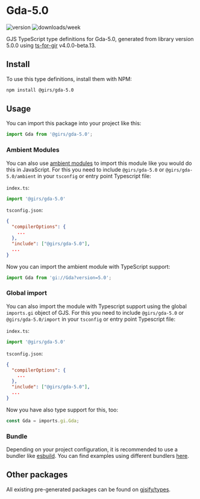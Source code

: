 
# Gda-5.0

![version](https://img.shields.io/npm/v/@girs/gda-5.0)
![downloads/week](https://img.shields.io/npm/dw/@girs/gda-5.0)


GJS TypeScript type definitions for Gda-5.0, generated from library version 5.0.0 using [ts-for-gir](https://github.com/gjsify/ts-for-gir) v4.0.0-beta.13.


## Install

To use this type definitions, install them with NPM:
```bash
npm install @girs/gda-5.0
```

## Usage

You can import this package into your project like this:
```ts
import Gda from '@girs/gda-5.0';
```

### Ambient Modules

You can also use [ambient modules](https://github.com/gjsify/ts-for-gir/tree/main/packages/cli#ambient-modules) to import this module like you would do this in JavaScript.
For this you need to include `@girs/gda-5.0` or `@girs/gda-5.0/ambient` in your `tsconfig` or entry point Typescript file:

`index.ts`:
```ts
import '@girs/gda-5.0'
```

`tsconfig.json`:
```json
{
  "compilerOptions": {
    ...
  },
  "include": ["@girs/gda-5.0"],
  ...
}
```

Now you can import the ambient module with TypeScript support: 

```ts
import Gda from 'gi://Gda?version=5.0';
```

### Global import

You can also import the module with Typescript support using the global `imports.gi` object of GJS.
For this you need to include `@girs/gda-5.0` or `@girs/gda-5.0/import` in your `tsconfig` or entry point Typescript file:

`index.ts`:
```ts
import '@girs/gda-5.0'
```

`tsconfig.json`:
```json
{
  "compilerOptions": {
    ...
  },
  "include": ["@girs/gda-5.0"],
  ...
}
```

Now you have also type support for this, too:

```ts
const Gda = imports.gi.Gda;
```

### Bundle

Depending on your project configuration, it is recommended to use a bundler like [esbuild](https://esbuild.github.io/). You can find examples using different bundlers [here](https://github.com/gjsify/ts-for-gir/tree/main/examples).

## Other packages

All existing pre-generated packages can be found on [gjsify/types](https://github.com/gjsify/types).


